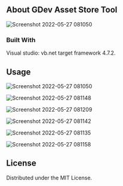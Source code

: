 <!-- ABOUT THE PROJECT -->
## About GDev Asset Store Tool

![Screenshot 2022-05-27 081050](https://user-images.githubusercontent.com/75917656/170728155-79a64cf1-a65e-4308-9d08-fbb2ad4239d8.png)


<!-- BUILT WITH  -->
### Built With

Visual studio: vb<span>.net</span> target framework 4.7.2.


<!-- USAGE EXAMPLES -->
## Usage

![Screenshot 2022-05-27 081050](https://user-images.githubusercontent.com/75917656/170728206-238c2c8e-7bc7-472f-b7e7-57fe38376b8e.png)

![Screenshot 2022-05-27 081148](https://user-images.githubusercontent.com/75917656/170728210-74920581-22fa-41b4-9ba4-e12be6026527.png)

![Screenshot 2022-05-27 081209](https://user-images.githubusercontent.com/75917656/170728212-5dc0a1e1-4b99-4ee7-87bc-bfdd76cc3bd0.png)

![Screenshot 2022-05-27 081142](https://user-images.githubusercontent.com/75917656/170728213-31ddb64e-61e6-4635-a4ae-04f90eb5ac86.png)

![Screenshot 2022-05-27 081135](https://user-images.githubusercontent.com/75917656/170728215-97885286-eded-4b23-aec6-2be74868f4e4.png)

![Screenshot 2022-05-27 081158](https://user-images.githubusercontent.com/75917656/170728217-3d953716-c619-4d89-a064-8c4406ef6c41.png)


<!-- LICENSE -->
## License

Distributed under the MIT License.

